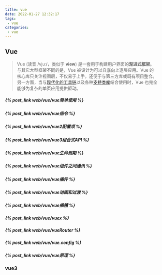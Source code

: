 ```yaml
---
title: vue
date: 2022-01-27 12:32:17
tags:
 - vue
categories:
 - vue
---
```


## Vue

>  Vue (读音 /vjuː/，类似于 **view**) 是一套用于构建用户界面的**渐进式框架**。与其它大型框架不同的是，Vue 被设计为可以自底向上逐层应用。Vue 的核心库只关注视图层，不仅易于上手，还便于与第三方库或既有项目整合。另一方面，当与[现代化的工具链](https://cn.vuejs.org/v2/guide/single-file-components.html)以及各种[支持类库](https://github.com/vuejs/awesome-vue#libraries--plugins)结合使用时，Vue 也完全能够为复杂的单页应用提供驱动。

##### {% post_link web/vue/vue简单使用 %}

##### {% post_link web/vue/vue指令 %}

##### {% post_link web/vue/vue2配置项 %}

##### {% post_link web/vue/vue3组合式API %}

##### {% post_link web/vue/vue生命周期 %}

##### {% post_link web/vue/vue组件之间通讯 %}

##### {% post_link web/vue/vue插件 %}

##### {% post_link web/vue/vue动画和过渡 %}

##### {% post_link web/vue/vue插槽 %}

##### {% post_link web/vue/vuex %}

##### {% post_link web/vue/vueRouter %}

##### {% post_link web/vue/vue.config %}

##### {% post_link web/vue/vue原理 %}



### vue3













